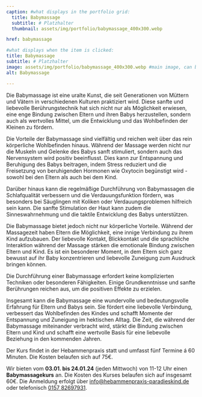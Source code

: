 ```yaml
---
caption: #what displays in the portfolio grid:
  title: Babymassage
  subtitle: # Platzhalter
  thumbnail: assets/img/portfolio/babymassage_400x300.webp

href: babymassage

#what displays when the item is clicked:
title: Babymassage
subtitle: # Platzhalter
image: assets/img/portfolio/babymassage_400x300.webp #main image, can be a link or a file in assets/img/portfolio
alt: Babymassage

---
```


Die Babymassage ist eine uralte Kunst, die seit Generationen von Müttern und Vätern in verschiedenen Kulturen praktiziert wird. Diese sanfte und liebevolle Berührungstechnik hat sich nicht nur als Möglichkeit erwiesen, eine enge Bindung zwischen Eltern und ihren Babys herzustellen, sondern auch als wertvolles Mittel, um die Entwicklung und das Wohlbefinden der Kleinen zu fördern.

Die Vorteile der Babymassage sind vielfältig und reichen weit über das rein körperliche Wohlbefinden hinaus. Während der Massage werden nicht nur die Muskeln und Gelenke des Babys sanft stimuliert, sondern auch das Nervensystem wird positiv beeinflusst. Dies kann zur Entspannung und Beruhigung des Babys beitragen, indem Stress reduziert und die Freisetzung von beruhigenden Hormonen wie Oxytocin begünstigt wird - sowohl bei den Eltern als auch bei dem Kind.

Darüber hinaus kann die regelmäßige Durchführung von Babymassagen die Schlafqualität verbessern und die Verdauungsfunktion fördern, was besonders bei Säuglingen mit Koliken oder Verdauungsproblemen hilfreich sein kann. Die sanfte Stimulation der Haut kann zudem die Sinneswahrnehmung und die taktile Entwicklung des Babys unterstützen.

Die Babymassage bietet jedoch nicht nur körperliche Vorteile. Während der Massagezeit haben Eltern die Möglichkeit, eine innige Verbindung zu ihrem Kind aufzubauen. Der liebevolle Kontakt, Blickkontakt und die sprachliche Interaktion während der Massage stärken die emotionale Bindung zwischen Eltern und Kind. Es ist ein besonderer Moment, in dem Eltern sich ganz bewusst auf ihr Baby konzentrieren und liebevolle Zuneigung zum Ausdruck bringen können.

Die Durchführung einer Babymassage erfordert keine komplizierten Techniken oder besonderen Fähigkeiten. Einige Grundkenntnisse und sanfte Berührungen reichen aus, um die positiven Effekte zu erzielen.

Insgesamt kann die Babymassage eine wundervolle und bedeutungsvolle Erfahrung für Eltern und Babys sein. Sie fördert eine liebevolle Verbindung, verbessert das Wohlbefinden des Kindes und schafft Momente der Entspannung und Zuneigung im hektischen Alltag. Die Zeit, die während der Babymassage miteinander verbracht wird, stärkt die Bindung zwischen Eltern und Kind und schafft eine wertvolle Basis für eine liebevolle Beziehung in den kommenden Jahren.

Der Kurs findet in der Hebammenpraxis statt und umfasst fünf Termine á 60 Minuten. Die Kosten belaufen sich auf 75€.

Wir bieten vom **03.01. bis 24.01.24** (jeden Mittwoch) von 11-12 Uhr einen **Babymassagekurs** an. Die Kosten des Kurses belaufen sich auf insgesamt 60€. Die Anmeldung erfolgt über [info@hebammenpraxis-paradieskind.de](mailto:info@hebammenpraxis-paradieskind.de) oder telefonisch [0157 82697931](tel:+4915782697931).
